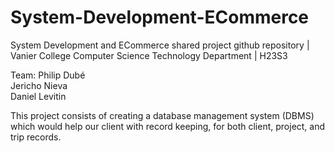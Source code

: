 # System-Development-ECommerce
System Development and ECommerce shared project github repository | Vanier College Computer Science Technology Department | H23S3

Team:
Philip Dubé  
Jericho Nieva  
Daniel Levitin  

This project consists of creating a database management system (DBMS) which would help our client with record keeping, for both client, project, and trip records.
